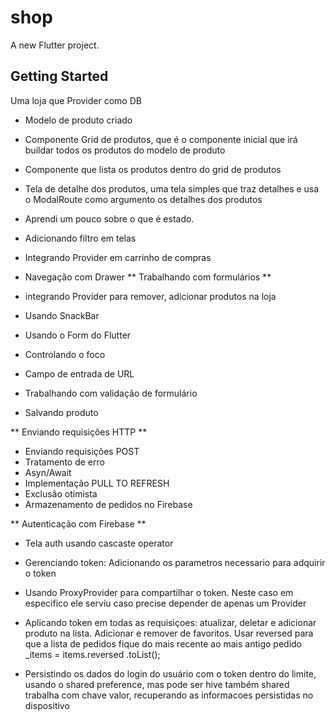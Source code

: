 # shop

A new Flutter project.

## Getting Started

 Uma  loja que  Provider como DB

- Modelo de produto criado
- Componente Grid de produtos, que é o componente inicial que irá buildar todos os produtos do modelo de produto
- Componente que lista os produtos dentro do grid de produtos
- Tela de detalhe dos produtos, uma tela simples que traz detalhes e usa o ModalRoute como argumento os detalhes dos produtos
- Aprendi um pouco sobre o que é estado.
- Adicionando filtro em telas
- Integrando Provider em carrinho de compras

- Navegação com Drawer
** Trabalhando com formulários **
- integrando Provider para remover, adicionar produtos na loja
- Usando SnackBar
- Usando o Form do Flutter
- Controlando o foco
- Campo de entrada de URL
- Trabalhando com validação de formulário
- Salvando produto

** Enviando requisições HTTP **
- Enviando requisições POST
- Tratamento de erro
- Asyn/Await
- Implementação PULL TO REFRESH
- Exclusão otimista
- Armazenamento de pedidos no Firebase




** Autenticação com Firebase **
- Tela auth usando cascaste operator
- Gerenciando token: Adicionando os parametros necessario para adquirir o token 
- Usando ProxyProvider para compartilhar o token. Neste caso em especifico ele serviu caso precise depender de apenas um Provider
- Aplicando token em todas as requisiçoes: atualizar, deletar e adicionar produto na lista. Adicionar e remover de favoritos. Usar reversed para que a lista de pedidos fique do mais recente ao mais antigo pedido
_items = items.reversed
        .toList();

- Persistindo os dados do login do usuário com o token dentro do limite, usando o shared preference, mas pode ser hive também
shared trabalha com chave valor, recuperando as informacoes persistidas no dispositivo

